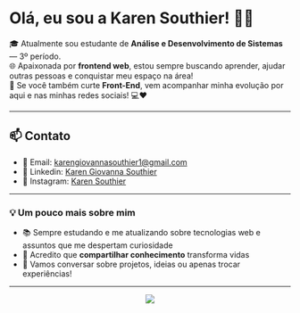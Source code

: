 # Olá, eu sou a Karen Southier! 👋✨

🎓 Atualmente sou estudante de **Análise e Desenvolvimento de Sistemas** — 3º período.  
🌐 Apaixonada por **frontend web**, estou sempre buscando aprender, ajudar outras pessoas e conquistar meu espaço na área!  
🚀 Se você também curte **Front-End**, vem acompanhar minha evolução por aqui e nas minhas redes sociais! 💻❤️

---

## 📫 Contato

- 📧 Email: [karengiovannasouthier1@gmail.com](mailto:karengiovannasouthier1@gmail.com)
- 💼 Linkedin:  [Karen Giovanna Southier](https://www.linkedin.com/in/karen-giovanna-southier-8b36b5313/?utm_source=share&utm_campaign=share_via&utm_content=profile&utm_medium=android_app)
- 📸 Instagram: [Karen Southier](https://www.instagram.com/karen_southier/?igsh=MTlhNXM1OGgxdDRlMA%3D%3D)

---

### 💡 Um pouco mais sobre mim
- 📚 Sempre estudando e me atualizando sobre tecnologias web e assuntos que me despertam curiosidade
- 🌟 Acredito que **compartilhar conhecimento** transforma vidas
- 💬 Vamos conversar sobre projetos, ideias ou apenas trocar experiências!

---

<div align="center">
  <img src="https://capsule-render.vercel.app/api?type=waving&color=0d6efd&height=200&section=footer"/>
</div>
